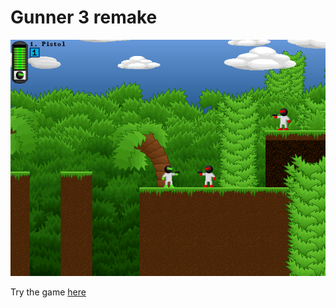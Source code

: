 # Gunner 3 remake

![screenshot](./screenshot.png)


Try the game [here](https://androettop.github.io/gunner-3-remake/)
